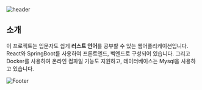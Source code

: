 ![header](https://capsule-render.vercel.app/api?type=waving&color=auto&height=100&section=header&text=Rust%20Tutorial%20Web%20Application&fontSize=40)

## 소개
 이 프로젝트는 입문자도 쉽게 **러스트 언어**를 공부할 수 있는 웹어플리케이션입니다. React와 SpringBoot를 사용하여 프론트엔드, 벡엔드로 구성되어 있습니다. 그리고 Docker를 사용하여 온라인 컴파일 기능도 지원하고, 데이터베이스는 Mysql을 사용하고 있습니다.

![Footer](https://capsule-render.vercel.app/api?type=waving&color=auto&height=200&section=footer)
